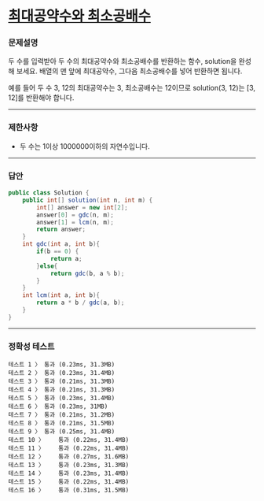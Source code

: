 # <a href="https://school.programmers.co.kr/learn/courses/30/lessons/12940">최대공약수와 최소공배수</a>

### 문제설명

두 수를 입력받아 두 수의 최대공약수와 최소공배수를 반환하는 함수, solution을 완성해 보세요. 배열의 맨 앞에 최대공약수, 그다음 최소공배수를 넣어 반환하면 됩니다. 

예를 들어 두 수 3, 12의 최대공약수는 3, 최소공배수는 12이므로 solution(3, 12)는 [3, 12]를 반환해야 합니다.

***

### 제한사항

 - 두 수는 1이상 1000000이하의 자연수입니다.

***

### 답안
``` csharp
public class Solution {
    public int[] solution(int n, int m) {
        int[] answer = new int[2];
        answer[0] = gdc(n, m);
        answer[1] = lcm(n, m);
        return answer;
    }
    int gdc(int a, int b){
        if(b == 0) {
            return a;
        }else{
            return gdc(b, a % b);
        }
    }
    int lcm(int a, int b){
        return a * b / gdc(a, b);
    }
}
```

***

### 정확성 테스트
```
테스트 1 〉	통과 (0.23ms, 31.3MB)
테스트 2 〉	통과 (0.23ms, 31.4MB)
테스트 3 〉	통과 (0.21ms, 31.3MB)
테스트 4 〉	통과 (0.21ms, 31.3MB)
테스트 5 〉	통과 (0.23ms, 31.4MB)
테스트 6 〉	통과 (0.23ms, 31MB)
테스트 7 〉	통과 (0.21ms, 31.2MB)
테스트 8 〉	통과 (0.21ms, 31.5MB)
테스트 9 〉	통과 (0.25ms, 31.4MB)
테스트 10 〉	통과 (0.22ms, 31.4MB)
테스트 11 〉	통과 (0.22ms, 31.4MB)
테스트 12 〉	통과 (0.27ms, 31.6MB)
테스트 13 〉	통과 (0.23ms, 31.3MB)
테스트 14 〉	통과 (0.23ms, 31.4MB)
테스트 15 〉	통과 (0.22ms, 31.4MB)
테스트 16 〉	통과 (0.31ms, 31.5MB)
```